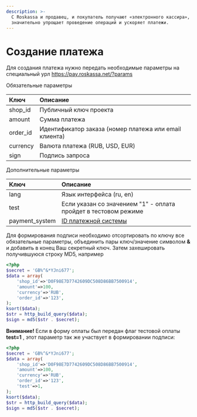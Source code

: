 ```yaml
---
description: >-
  С Roskassa и продавец, и покупатель получают «электронного кассира», который
  значительно упрощает проведение операций и ускоряет платежи.
---
```


# Создание платежа

Для создания платежа нужно передать необходимые параметры на специальный урл https://pay.roskassa.net/?params

Обязательные параметры

| Ключ | Описание |
| :--- | :--- |
| shop\_id | Публичный ключ проекта |
| amount | Сумма платежа |
| order\_id | Идентификатор заказа \(номер платежа или email клиента\) |
| currency | Валюта платежа \(RUB, USD, EUR\) |
| sign | Подпись запроса |

Дополнительные параметры

| Ключ | Описание |
| :--- | :--- |
| lang | Язык интерфейса \(ru, en\) |
| test | Если указан со значением "1" - оплата пройдет в тестовом режиме |
| payment\_system | [ID платежной системы](../../spravochnaya-informaciya/payment-systems/)  |

Для формирования подписи необходимо отсортировать по ключу все обязательные параметры,  объединить пары ключ/значение символом **&** и добавить в конец  Ваш секретный ключ. Затем захешировать получившуюся строку  MD5, например

```php
<?php 
$secret = 'GB%^&*YJni677';
$data = array(
    'shop_id'=>'D0F98E7D7742609DC508D86BB7500914',
    'amount'=>100,
    'currency'=>'RUB',
    'order_id'=>'123',
);
ksort($data);
$str = http_build_query($data);
$sign = md5($str . $secret);

```

**Внимание!** Если в форму оплаты был передан флаг тестовой оплаты **test=1** , этот параметр так же участвует в формировании подписи:

```php
<?php 
$secret = 'GB%^&*YJni677';
$data = array(
    'shop_id'=>'D0F98E7D7742609DC508D86BB7500914',
    'amount'=>100,
    'currency'=>'RUB',
    'order_id'=>'123',
    'test'=>1,
);
ksort($data);
$str = http_build_query($data);
$sign = md5($str . $secret);

```

